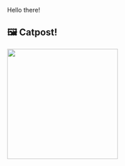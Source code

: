 Hello there!



## 🖼️ Catpost!

<sub>
    <img src="https://cdn2.thecatapi.com/images/MjA1ODk5MA.jpg" height="256">
</sub>

